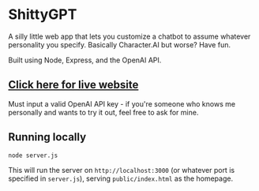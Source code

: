 # ShittyGPT

A silly little web app that lets you customize a chatbot to assume whatever personality you specify. Basically Character.AI but worse? Have fun.

Built using Node, Express, and the OpenAI API.

## [Click here for live website](https://badgpt-d2f908b780ed.herokuapp.com/)

Must input a valid OpenAI API key - if you're someone who knows me personally and wants to try it out, feel free to ask for mine.

## Running locally

```bash
node server.js
```

This will run the server on `http://localhost:3000` (or whatever port is specified in `server.js`), serving `public/index.html` as the homepage.